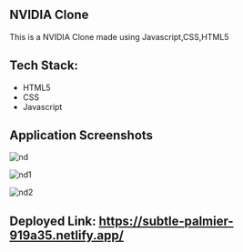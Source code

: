 ## NVIDIA Clone 

This is a NVIDIA Clone made using Javascript,CSS,HTML5


<h2>Tech Stack:</h2>
<ul>

<li>HTML5</li>
<li>CSS</li>
<li>Javascript</li>

</ul>

## Application Screenshots

![nd](https://user-images.githubusercontent.com/93239528/167327550-b6db9584-bed8-4f22-88a9-561d48f0e48f.png)

![nd1](https://user-images.githubusercontent.com/93239528/167327577-d9732821-67a0-4788-9e46-e53678aa6d23.png)

![nd2](https://user-images.githubusercontent.com/93239528/167327581-f0bed8a3-0a06-4c55-a676-84325c4a3ca2.png)


## Deployed Link: https://subtle-palmier-919a35.netlify.app/ 
